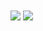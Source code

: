 <a href="https://github.com/amirrahimii">
<img align="center" src="https://github-readme-stats.vercel.app/api?username=amirrahimii&show_icons=true&count_private=true&include_all_commits=true" /></a>

<a href="https://github.com/amirrahimii">
<img align="center" src="https://github-readme-stats.vercel.app/api&theme=dark/top-langs/?username=amirrahimii" />
</a>

